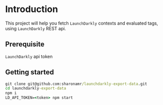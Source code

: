 # Introduction
This project will help you fetch `LaunchDarkly` contexts and evaluated tags, using `LaunchDarkly` REST api.
## Prerequisite
`LaunchDarkly` api token
## Getting started
```cmd
git clone git@github.com:sharonamr/launchdarkly-export-data.git
cd launchdarkly-export-data
npm i
LD_API_TOKEN=<token> npm start
```
